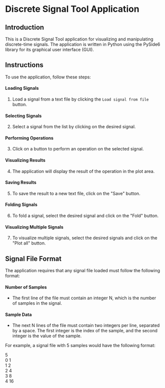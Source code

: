 # Discrete Signal Tool Application

## Introduction

This is a Discrete Signal Tool application for visualizing and manipulating discrete-time signals. The application is written in Python using the PySide6 library for its graphical user interface (GUI).

## Instructions

To use the application, follow these steps:

#### Loading Signals

1. Load a signal from a text file by clicking the ```Load signal from file``` button.

#### Selecting Signals

2. Select a signal from the list by clicking on the desired signal.

#### Performing Operations

3. Click on a button to perform an operation on the selected signal.

#### Visualizing Results

4. The application will display the result of the operation in the plot area.

#### Saving Results

5. To save the result to a new text file, click on the "Save" button.

#### Folding Signals

6. To fold a signal, select the desired signal and click on the "Fold" button.

#### Visualizing Multiple Signals

7. To visualize multiple signals, select the desired signals and click on the "Plot all" button.

## Signal File Format

The application requires that any signal file loaded must follow the following format:

#### Number of Samples

* The first line of the file must contain an integer N, which is the number of samples in the signal.

#### Sample Data

* The next N lines of the file must contain two integers per line, separated by a space. The first integer is the index of the sample, and the second integer is the value of the sample.

For example, a signal file with 5 samples would have the following format:

5<br>
0 1<br>
1 2<br>
2 4<br>
3 8<br>
4 16<br>